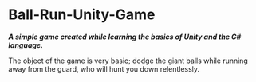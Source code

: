 # Ball-Run-Unity-Game

**_A simple game created while learning the basics of Unity and the C# language._**

The object of the game is very basic; dodge the giant balls while running away from the guard, who will hunt you down relentlessly.
